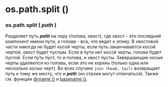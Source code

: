 # os.path.split \(\)

### os.path.split \( _path_ \)

Разделяет путь _**path**_ на пару \(голова, хвост\), где хвост - это последний компонент имени пути, а голова - все, что ведет к этому. В хвостовой части никогда не будет косой черты; если путь заканчивается косой чертой, хвост будет пустым. Если в пути нет косой черты, голова будет пустой. Если путь пуст, то и голова, и хвост пусты. Завершающие косые черты удаляются из головы, если это не корень \(только одна или несколько косых черт\). Во всех случаях `join (head, tail)` возвращает путь к тому же месту, что и _**path**_ \(но строки могут отличаться\). Также см. функции [dirname \(\)](os.path.dirname.md) и [basename \(\)](os.path.basename.md).

